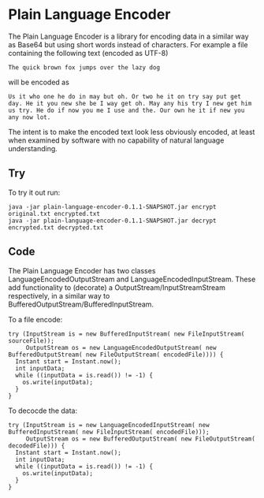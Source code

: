 # Plain Language Encoder

The Plain Language Encoder is a library for encoding data in a similar way as Base64 but using short words instead of characters. For example a file containing the following text (encoded as UTF-8)
```
The quick brown fox jumps over the lazy dog
```
will be encoded as 
```
Us it who one he do in may but oh. Or two he it on try say put get day. He it you new she be I way get oh. May any his try I new get him us try. He do if now you me I use and the. Our own he it if new you any now lot.
```

The intent is to make the encoded text look less obviously encoded, at least when examined by software with no capability of natural language understanding.

## Try
To try it out run:
```
java -jar plain-language-encoder-0.1.1-SNAPSHOT.jar encrypt original.txt encrypted.txt
java -jar plain-language-encoder-0.1.1-SNAPSHOT.jar decrypt encrypted.txt decrypted.txt
```

## Code
The Plain Language Encoder has two classes LanguageEncodedOutputStream and LanguageEncodedInputStream. These add functionality to (decorate) a OutputStream/InputStreamStream respectively, in a similar way to BufferedOutputStream/BufferedInputStream.

To a file encode:
```
try (InputStream is = new BufferedInputStream( new FileInputStream( sourceFile));
     OutputStream os = new LanguageEncodedOutputStream( new BufferedOutputStream( new FileOutputStream( encodedFile)))) {
  Instant start = Instant.now();
  int inputData;
  while ((inputData = is.read()) != -1) {
    os.write(inputData);
  }
}
```

To decocde the data:
```
try (InputStream is = new LanguageEncodedInputStream( new BufferedInputStream( new FileInputStream( encodedFile)));
     OutputStream os = new BufferedOutputStream( new FileOutputStream( decodedFile))) {
  Instant start = Instant.now();
  int inputData;
  while ((inputData = is.read()) != -1) {
    os.write(inputData);
  }
}
```
